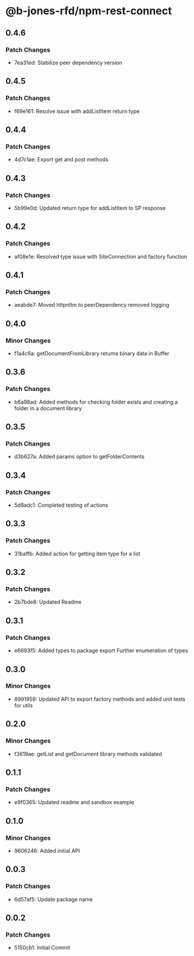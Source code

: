 # @b-jones-rfd/npm-rest-connect

## 0.4.6

### Patch Changes

- 7ea31ed: Stabilize peer dependency version

## 0.4.5

### Patch Changes

- f69e161: Resolve issue with addListItem return type

## 0.4.4

### Patch Changes

- 4d7c1ae: Export get and post methods

## 0.4.3

### Patch Changes

- 5b99e0d: Updated return type for addListItem to SP response

## 0.4.2

### Patch Changes

- af08e1e: Resolved type issue with SiteConnection and factory function

## 0.4.1

### Patch Changes

- aeabde7: Moved httpnltm to peerDependency removed logging

## 0.4.0

### Minor Changes

- f1a4c6a: getDocumentFromLibrary returns binary data in Buffer

## 0.3.6

### Patch Changes

- b6a98ad: Added methods for checking folder exists and creating a folder in a document library

## 0.3.5

### Patch Changes

- d3b627a: Added params option to getFolderContents

## 0.3.4

### Patch Changes

- 5d8adc1: Completed testing of actions

## 0.3.3

### Patch Changes

- 31baffb: Added action for getting item type for a list

## 0.3.2

### Patch Changes

- 2b7bde8: Updated Readme

## 0.3.1

### Patch Changes

- e6693f5: Added types to package export
  Further enumeration of types

## 0.3.0

### Minor Changes

- 8991959: Updated APi to export factory methods and added unit tests for utils

## 0.2.0

### Minor Changes

- f3619ae: getList and getDocument library methods validated

## 0.1.1

### Patch Changes

- e9f0365: Updated readme and sandbox example

## 0.1.0

### Minor Changes

- 9606246: Added initial API

## 0.0.3

### Patch Changes

- 6d57af5: Update package name

## 0.0.2

### Patch Changes

- 5150cb1: Initial Commit
